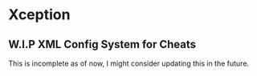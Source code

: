 # Xception
## W.I.P XML Config System for Cheats

This is incomplete as of now, I might consider updating this in the future.

